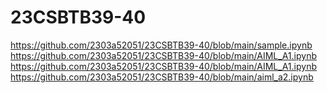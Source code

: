 # 23CSBTB39-40
https://github.com/2303a52051/23CSBTB39-40/blob/main/sample.ipynb
https://github.com/2303a52051/23CSBTB39-40/blob/main/AIML_A1.ipynb
https://github.com/2303a52051/23CSBTB39-40/blob/main/AIML_A1.ipynb
https://github.com/2303a52051/23CSBTB39-40/blob/main/aiml_a2.ipynb

